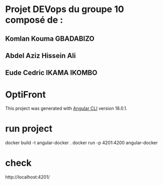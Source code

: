 # Projet DEVops du groupe 10 composé de :

## Komlan Kouma GBADABIZO

## Abdel Aziz Hissein Ali

## Eude Cedric IKAMA IKOMBO

# OptiFront

This project was generated with [Angular CLI](https://github.com/angular/angular-cli) version 18.0.1.

# run project

docker build -t angular-docker .
docker run -p 4201:4200 angular-docker

# check

http://localhost:4201/
